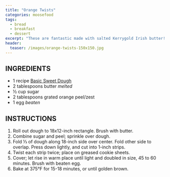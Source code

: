 ```yaml
---
title: "Orange Twists"
categories: moosefood
tags: 
  - bread
  - breakfast
  - dessert
excerpt: "These are fantastic made with salted Kerrygold Irish butter! It works to make up the full recipe of sweet dough but use only half at a time, refrigerating the other portion for a few days. If using half the dough, roll out to an 18x9-inch rectangle and cut into 9 rolls."
header:
  teaser: /images/orange-twists-150x150.jpg
---
```


## INGREDIENTS
* 1 recipe [Basic Sweet Dough](/basic-sweet-dough)
* 2 tablespoons butter _melted_
* ½ cup sugar
* 2 tablespoons grated orange peel/zest
* 1 egg _beaten_


## INSTRUCTIONS
1. Roll out dough to 18x12-inch rectangle. Brush with butter.
2. Combine sugar and peel; sprinkle over dough.
3. Fold ⅓ of dough along 18-inch side over center. Fold other side to overlap. Press down lightly, and cut into 1-inch strips.
4. Twist each strip twice; place on greased cookie sheets.
5. Cover; let rise in warm place until light and doubled in size, 45 to 60 minutes. Brush with beaten egg.
6. Bake at 375°F for 15-18 minutes, or until golden brown.
